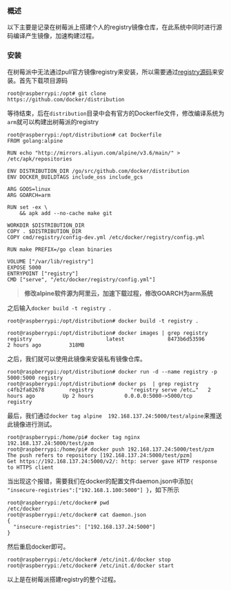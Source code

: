 ### 概述

以下主要是记录在树莓派上搭建个人的registry镜像仓库，在此系统中同时进行源码编译产生镜像，加速构建过程。

### 安装

在树莓派中无法通过pull官方镜像registry来安装，所以需要通过[registry源码](https://github.com/docker/distribution)来安装。首先下载项目源码

```she
root@raspberrypi:/opt# git clone https://github.com/docker/distribution
```

等待结束，后在`distribution`目录中会有官方的Dockerfile文件，修改编译系统为`arm`就可以构建出树莓派的registry

```she
root@raspberrypi:/opt/distribution# cat Dockerfile
FROM golang:alpine

RUN echo "http://mirrors.aliyun.com/alpine/v3.6/main/" > /etc/apk/repositories

ENV DISTRIBUTION_DIR /go/src/github.com/docker/distribution
ENV DOCKER_BUILDTAGS include_oss include_gcs

ARG GOOS=linux
ARG GOARCH=arm

RUN set -ex \
    && apk add --no-cache make git

WORKDIR $DISTRIBUTION_DIR
COPY . $DISTRIBUTION_DIR
COPY cmd/registry/config-dev.yml /etc/docker/registry/config.yml

RUN make PREFIX=/go clean binaries

VOLUME ["/var/lib/registry"]
EXPOSE 5000
ENTRYPOINT ["registry"]
CMD ["serve", "/etc/docker/registry/config.yml"]

```

> **修改alpine软件源为阿里云，加速下载过程，修改GOARCH为arm系统**

之后输入`docker build -t registry .`

```shell
root@raspberrypi:/opt/distribution# docker build -t registry .
```

```she
root@raspberrypi:/opt/distribution# docker images | grep registry
registry                        latest              8473b6d53596        2 hours ago         318MB
```

之后，我们就可以使用此镜像来安装私有镜像仓库。

```shell
root@raspberrypi:/opt/distribution# docker run -d --name registry -p 5000:5000 registry
root@raspberrypi:/opt/distribution# docker ps  | grep registry
c4fb2fa82678        registry            "registry serve /etc…"   2 hours ago         Up 2 hours          0.0.0.0:5000->5000/tcp             registry
```

最后，我们通过`docker tag alpine  192.168.137.24:5000/test/alpine`来推送此镜像进行测试。

```shell
root@raspberrypi:/home/pi# docker tag nginx 192.168.137.24:5000/test/pzm
root@raspberrypi:/home/pi# docker push 192.168.137.24:5000/test/pzm
The push refers to repository [192.168.137.24:5000/test/pzm]
Get https://192.168.137.24:5000/v2/: http: server gave HTTP response to HTTPS client
```

当出现这个报错，需要我们在docker的配置文件daemon.json中添加`{ "insecure-registries":["192.168.1.100:5000"] }`，如下所示

```shell
root@raspberrypi:/etc/docker# pwd
/etc/docker
root@raspberrypi:/etc/docker# cat daemon.json
{
  "insecure-registries": ["192.168.137.24:5000"]
}
```

然后重启docker即可。

```shell
root@raspberrypi:/etc/docker# /etc/init.d/docker stop
root@raspberrypi:/etc/docker# /etc/init.d/docker start
```

以上是在树莓派搭建registry的整个过程。